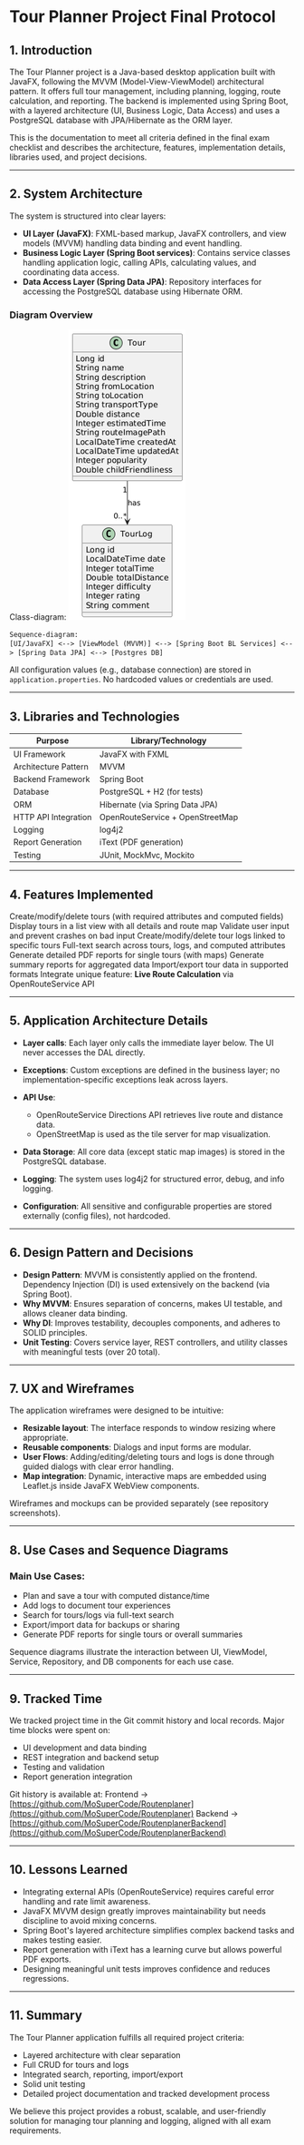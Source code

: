 # Tour Planner Project Final Protocol

## 1. Introduction

The Tour Planner project is a Java-based desktop application built with JavaFX, following the MVVM (Model-View-ViewModel) architectural pattern. It offers full tour management, including planning, logging, route calculation, and reporting. The backend is implemented using Spring Boot, with a layered architecture (UI, Business Logic, Data Access) and uses a PostgreSQL database with JPA/Hibernate as the ORM layer.

This is the documentation to meet all criteria defined in the final exam checklist and describes the architecture, features, implementation details, libraries used, and project decisions.

---

## 2. System Architecture

The system is structured into clear layers:

* **UI Layer (JavaFX)**: FXML-based markup, JavaFX controllers, and view models (MVVM) handling data binding and event handling.
* **Business Logic Layer (Spring Boot services)**: Contains service classes handling application logic, calling APIs, calculating values, and coordinating data access.
* **Data Access Layer (Spring Data JPA)**: Repository interfaces for accessing the PostgreSQL database using Hibernate ORM.

### Diagram Overview

Class-diagram:
![img.png](img.png)
```
Sequence-diagram:
[UI/JavaFX] <--> [ViewModel (MVVM)] <--> [Spring Boot BL Services] <--> [Spring Data JPA] <--> [Postgres DB]
```

All configuration values (e.g., database connection) are stored in `application.properties`. No hardcoded values or credentials are used.

---

## 3. Libraries and Technologies

| Purpose              | Library/Technology               |
| -------------------- | -------------------------------- |
| UI Framework         | JavaFX with FXML                 |
| Architecture Pattern | MVVM                             |
| Backend Framework    | Spring Boot                      |
| Database             | PostgreSQL + H2 (for tests)      |
| ORM                  | Hibernate (via Spring Data JPA)  |
| HTTP API Integration | OpenRouteService + OpenStreetMap |
| Logging              | log4j2                           |
| Report Generation    | iText (PDF generation)           |
| Testing              | JUnit, MockMvc, Mockito          |

---

## 4. Features Implemented

Create/modify/delete tours (with required attributes and computed fields)
Display tours in a list view with all details and route map
Validate user input and prevent crashes on bad input
Create/modify/delete tour logs linked to specific tours
Full-text search across tours, logs, and computed attributes
Generate detailed PDF reports for single tours (with maps)
Generate summary reports for aggregated data
Import/export tour data in supported formats
Integrate unique feature: **Live Route Calculation** via OpenRouteService API

---

## 5. Application Architecture Details

* **Layer calls**: Each layer only calls the immediate layer below. The UI never accesses the DAL directly.
* **Exceptions**: Custom exceptions are defined in the business layer; no implementation-specific exceptions leak across layers.
* **API Use**:

    * OpenRouteService Directions API retrieves live route and distance data.
    * OpenStreetMap is used as the tile server for map visualization.
* **Data Storage**: All core data (except static map images) is stored in the PostgreSQL database.
* **Logging**: The system uses log4j2 for structured error, debug, and info logging.
* **Configuration**: All sensitive and configurable properties are stored externally (config files), not hardcoded.

---

## 6. Design Pattern and Decisions

* **Design Pattern**: MVVM is consistently applied on the frontend. Dependency Injection (DI) is used extensively on the backend (via Spring Boot).
* **Why MVVM**: Ensures separation of concerns, makes UI testable, and allows cleaner data binding.
* **Why DI**: Improves testability, decouples components, and adheres to SOLID principles.
* **Unit Testing**: Covers service layer, REST controllers, and utility classes with meaningful tests (over 20 total).

---

## 7. UX and Wireframes

The application wireframes were designed to be intuitive:

* **Resizable layout**: The interface responds to window resizing where appropriate.
* **Reusable components**: Dialogs and input forms are modular.
* **User Flows**: Adding/editing/deleting tours and logs is done through guided dialogs with clear error handling.
* **Map integration**: Dynamic, interactive maps are embedded using Leaflet.js inside JavaFX WebView components.

Wireframes and mockups can be provided separately (see repository screenshots).

---

## 8. Use Cases and Sequence Diagrams

### Main Use Cases:

* Plan and save a tour with computed distance/time
* Add logs to document tour experiences
* Search for tours/logs via full-text search
* Export/import data for backups or sharing
* Generate PDF reports for single tours or overall summaries

Sequence diagrams illustrate the interaction between UI, ViewModel, Service, Repository, and DB components for each use case.

---

## 9. Tracked Time

We tracked project time in the Git commit history and local records. Major time blocks were spent on:

* UI development and data binding
* REST integration and backend setup
* Testing and validation
* Report generation integration

Git history is available at:
Frontend → [https://github.com/MoSuperCode/Routenplaner](https://github.com/MoSuperCode/Routenplaner)
Backend → [https://github.com/MoSuperCode/RoutenplanerBackend](https://github.com/MoSuperCode/RoutenplanerBackend)

---

## 10. Lessons Learned

* Integrating external APIs (OpenRouteService) requires careful error handling and rate limit awareness.
* JavaFX MVVM design greatly improves maintainability but needs discipline to avoid mixing concerns.
* Spring Boot's layered architecture simplifies complex backend tasks and makes testing easier.
* Report generation with iText has a learning curve but allows powerful PDF exports.
* Designing meaningful unit tests improves confidence and reduces regressions.

---

## 11. Summary

The Tour Planner application fulfills all required project criteria:

* Layered architecture with clear separation
* Full CRUD for tours and logs
* Integrated search, reporting, import/export
* Solid unit testing
* Detailed project documentation and tracked development process

We believe this project provides a robust, scalable, and user-friendly solution for managing tour planning and logging, aligned with all exam requirements.
